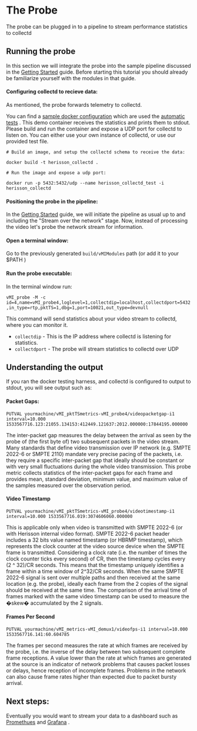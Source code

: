 # The Probe
The probe can be plugged in to a pipeline to stream performance statistics to collectd

## Running the probe
In this section we will integrate the probe into the sample pipeline discussed in the [Getting Started](ip2vf/README.md) guide. Before starting this tutorial you should already be familiarize yourself with the modules in that guide.

#### Configuring collectd to recieve data:
As mentioned, the probe forwards telemetry to collectd.

You can find a [sample docker configuration](../../TestHarness/external/collectd/Dockerfile) which are used the [automatic tests](../../TestHarness) .
This demo container receives the statistics and prints them to stdout.
Please build and run the container and expose a UDP port for collectd to listen on.
You can either use your own instance of collectd, or use our provided test file.

`# Build an image, and setup the collectd schema to receive the data:`

`docker build -t herisson_collectd .`

`# Run the image and expose a udp port:`

`docker run -p 5432:5432/udp --name herisson_collectd_test -i herisson_collectd`

#### Positioning the probe in the pipeline:
In the [Getting Started](ip2vf/README.md) guide, we will initiate the pipeline as usual up to and including the "Stream over the network" stage.
Now, instead of processing the video let's probe the network stream for information.

#### Open a terminal window:
Go to the previously generated `build/vMIModules` path (or add it to your $PATH )
#### Run the probe executable:
In the terminal window run:

`vMI_probe -M -c id=4,name=vMI_probe4,loglevel=1,collectdip=localhost,collectdport=5432,in_type=rtp,pktTS=1,dbg=1,port=10021,out_type=devnull`

This command will send statistics about your video stream to collectd, where you can monitor it.
* `collectdip` - This is the IP address where collectd is listening for statistics.
* `collectdport` - The probe will stream statistics to collectd over UDP

## Understanding the output
If you ran the docker testing harness, and collectd is configured to output to stdout, you will see output such as:

#### Packet Gaps:
`PUTVAL yourmachine/vMI_pktTSmetrics-vMI_probe4/videopacketgap-i1 interval=10.000 1533567716.123:21055.134153:412449.121637:2012.000000:17844195.000000`

The inter-packet gap measures the delay between the arrival as seen by the probe of (the first byte of) two subsequent packets in the video stream.
Many standards that define video transmission over IP network (e.g. SMPTE 2022-6 or SMPTE 2110) mandate very precise pacing of the packets, i.e. they require a specific inter-packet gap that ideally should be constant or with very small fluctuations during the whole video transmission.
This probe metric collects statistics of the inter-packet gaps for each frame and provides mean, standard deviation, minimum value, and maximum value of the samples measured over the observation period.

#### Video Timestamp
`PUTVAL yourmachine/vMI_pktTSmetrics-vMI_probe4/videotimestamp-i1 interval=10.000 1533567716.019:3074606060.000000`

This is applicable only when video is transmitted with SMPTE 2022-6 (or with Herisson internal video format).
SMPTE 2022-6 packet header includes a 32 bits value named timestamp (or HBRMP timestamp), which represents the clock counter at the video source device when the SMPTE frame is transmitted.
Considering a clock rate (i.e. the number of times the clock counter ticks every second) of CR, then the timestamp cycles every (2 ^ 32)/CR seconds.
This means that the timestamp uniquely identifies a frame within a time window of 2^32/CR seconds. When the same SMPTE 2022-6 signal is sent over multiple paths and then received at the same location (e.g. the probe), ideally each frame from the 2 copies of the signal should be received at the same time.  The comparison of the arrival time of frames marked with the same video timestamp can be used to measure the �skew� accumulated by the 2 signals.

#### Frames Per Second
`PUTVAL yourmachine/vMI_metrics-vMI_demux1/videofps-i1 interval=10.000 1533567716.141:60.604785`

The frames per second measures the rate at which frames are received by the probe, i.e. the inverse of the delay between two subsequent complete frame receptions.
A value lower than the rate at which frames are generated at the source is an indicator of network problems that causes packet losses or delays, hence reception of incomplete frames.
Problems in the network can also cause frame rates higher than expected due to packet bursty arrival.

## Next steps:
Eventually you would want to stream your data to a dashboard such as [Promethues](https://prometheus.io/) and [Grafana](https://grafana.com/) .
